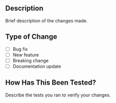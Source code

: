 ## Description
Brief description of the changes made.

## Type of Change
- [ ] Bug fix
- [ ] New feature
- [ ] Breaking change
- [ ] Documentation update

## How Has This Been Tested?
Describe the tests you ran to verify your changes.